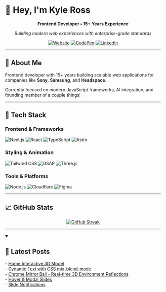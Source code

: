 # 👋 Hey, I'm Kyle Ross

<div align="center">

**Frontend Developer • 15+ Years Experience**

_Building modern web experiences with enterprise-grade standards_

[![Website](https://img.shields.io/badge/🌐_badger3000.com-blue?style=for-the-badge)](https://www.badger3000.com)
[![CodePen](https://img.shields.io/badge/CodePen-000000?style=for-the-badge&logo=codepen&logoColor=white)](https://codepen.io/badger3000)
[![LinkedIn](https://img.shields.io/badge/LinkedIn-0077B5?style=for-the-badge&logo=linkedin&logoColor=white)](https://linkedin.com/in/kyle-ross)

</div>

---

## 🎯 About Me

Frontend developer with 15+ years building scalable web applications for companies like **Sony**, **Samsung**, and **Headspace**.

Currently focused on modern JavaScript frameworks, AI integration, and founding member of a couple things!

---

## 🚀 Tech Stack

### Frontend & Frameworks

![Next.js](https://img.shields.io/badge/Next.js-000000?style=for-the-badge&logo=next.js&logoColor=white)
![React](https://img.shields.io/badge/React-61DAFB?style=for-the-badge&logo=react&logoColor=black)
![TypeScript](https://img.shields.io/badge/TypeScript-3178C6?style=for-the-badge&logo=typescript&logoColor=white)
![Astro](https://img.shields.io/badge/Astro-FF5D01?style=for-the-badge&logo=astro&logoColor=white)

### Styling & Animation

![Tailwind CSS](https://img.shields.io/badge/Tailwind_CSS-38B2AC?style=for-the-badge&logo=tailwind-css&logoColor=white)
![GSAP](https://img.shields.io/badge/GSAP-88CE02?style=for-the-badge&logo=greensock&logoColor=white)
![Three.js](https://img.shields.io/badge/Three.js-000000?style=for-the-badge&logo=three.js&logoColor=white)

### Tools & Platforms

![Node.js](https://img.shields.io/badge/Node.js-339933?style=for-the-badge&logo=node.js&logoColor=white)
![Cloudflare](https://img.shields.io/badge/Cloudflare-F38020?style=for-the-badge&logo=cloudflare&logoColor=white)
![Figma](https://img.shields.io/badge/Figma-F24E1E?style=for-the-badge&logo=figma&logoColor=white)

---

## 📈 GitHub Stats

<div align="center">

[![GitHub Streak](https://github-readme-streak-stats-eight.vercel.app/?user=badger3000&theme=tokyonight&hide_border=true&background=0D1117)](https://git.io/streak-stats)

</div>

---

<details open> 
 <summary><h2>📝 Latest Posts</h2></summary>
 <!-- BLOG-POST-LIST:START -->
- <a href="https://www.badger3000.com/codepen/home-interactive-3d-model">Home Interactive 3D Model</a>
<br/>
- <a href="https://www.badger3000.com/codepen/dynamic-text-with-css-mix-blend-mode">Dynamic Text with CSS mix-blend-mode</a>
<br/>
- <a href="https://www.badger3000.com/codepen/chrome-mirror-ball-real-time-3d-environment-reflections">Chrome Mirror Ball - Real-time 3D Environment Reflections</a>
<br/>
- <a href="https://www.badger3000.com/codepen/hover-and-modal-slides">Hover & Modal Slides</a>
<br/>
- <a href="https://www.badger3000.com/codepen/slide-notifications">Slide Notifications</a>
<!-- BLOG-POST-LIST:END -->
</details>
